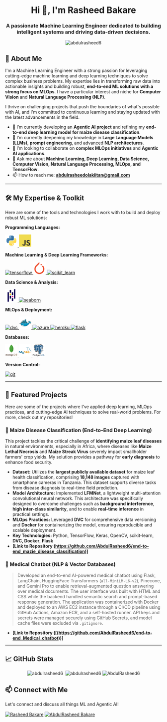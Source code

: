 <h1 align="center">Hi 👋, I'm Rasheed Bakare</h1>
<h3 align="center">A passionate Machine Learning Engineer dedicated to building intelligent systems and driving data-driven decisions.</h3>

<p align="center">
  <img src="https://komarev.com/ghpvc/?username=abdulrasheed6&label=Profile%20views&color=0e75b6&style=flat" alt="abdulrasheed6" />
</p>

## 🚀 About Me

I'm a Machine Learning Engineer with a strong passion for leveraging cutting-edge machine learning and deep learning techniques to solve complex business problems. My expertise lies in transforming raw data into actionable insights and building robust, **end-to-end ML solutions with a strong focus on MLOps**. I have a particular interest and niche for **Computer Vision** and **Natural Language Processing (NLP)**.

I thrive on challenging projects that push the boundaries of what's possible with AI, and I'm committed to continuous learning and staying updated with the latest advancements in the field.

- 🔭 I’m currently developing an **Agentic AI project** and refining my **end-to-end deep learning model for maize disease classification**.
- 🌱 I’m currently deepening my knowledge in **Large Language Models (LLMs)**, **prompt engineering**, and advanced **NLP architectures**.
- 👯 I’m looking to collaborate on **complex MLOps initiatives** and **Agentic AI applications**.
- 💬 Ask me about **Machine Learning, Deep Learning, Data Science, Computer Vision, Natural Language Processing, MLOps, and TensorFlow**.
- 📫 How to reach me: **abdulrasheedolakiitan@gmail.com**

---

## 🛠️ My Expertise & Toolkit

Here are some of the tools and technologies I work with to build and deploy robust ML solutions:

**Programming Languages:**
<p align="left">
    <a href="https://www.python.org" target="_blank" rel="noreferrer"> <img src="https://raw.githubusercontent.com/devicons/devicon/master/icons/python/python-original.svg" alt="python" width="40" height="40"/> </a>
    <a href="https://developer.mozilla.org/en-US/docs/Web/JavaScript" target="_blank" rel="noreferrer"> <img src="https://raw.githubusercontent.com/devicons/devicon/master/icons/javascript/javascript-original.svg" alt="javascript" width="40" height="40"/> </a>
</p>

**Machine Learning & Deep Learning Frameworks:**
<p align="left">
    <a href="https://www.tensorflow.org" target="_blank" rel="noreferrer"> <img src="https://www.vectorlogo.zone/logos/tensorflow/tensorflow-icon.svg" alt="tensorflow" width="40" height="40"/> </a>
    <a href="https://pytorch.org/" target="_blank" rel="noreferrer"> <img src="https://raw.githubusercontent.com/devicons/devicon/master/icons/pytorch/pytorch-original.svg" alt="pytorch" width="40" height="40"/> </a>
    <a href="https://scikit-learn.org/" target="_blank" rel="noreferrer"> <img src="https://upload.wikimedia.org/wikipedia/commons/0/05/Scikit_learn_logo_small.svg" alt="scikit_learn" width="40" height="40"/> </a>
</p>

**Data Science & Analysis:**
<p align="left">
    <a href="https://pandas.pydata.org/" target="_blank" rel="noreferrer"> <img src="https://raw.githubusercontent.com/devicons/devicon/2ae2a900d2f041da66e950e4d48052658d850630/icons/pandas/pandas-original.svg" alt="pandas" width="40" height="40"/> </a>
    <a href="https://seaborn.pydata.org/" target="_blank" rel="noreferrer"> <img src="https://seaborn.pydata.org/_images/logo-mark-lightbg.svg" alt="seaborn" width="40" height="40"/> </a>
    </p>

**MLOps & Deployment:**
<p align="left">
    <a href="https://dvc.org/" target="_blank" rel="noreferrer"> <img src="https://www.vectorlogo.zone/logos/dvc_org/dvc_org-icon.svg" alt="dvc" width="40" height="40"/> </a>
    <a href="https://www.docker.com/" target="_blank" rel="noreferrer"> <img src="https://raw.githubusercontent.com/devicons/devicon/master/icons/docker/docker-original.svg" alt="docker" width="40" height="40"/> </a>
    <a href="https://azure.microsoft.com/en-in/" target="_blank" rel="noreferrer"> <img src="https://www.vectorlogo.zone/logos/microsoft_azure/microsoft_azure-icon.svg" alt="azure" width="40" height="40"/> </a>
    <a href="https://heroku.com" target="_blank" rel="noreferrer"> <img src="https://www.vectorlogo.zone/logos/heroku/heroku-icon.svg" alt="heroku" width="40" height="40"/> </a>
    <a href="https://flask.palletsprojects.com/" target="_blank" rel="noreferrer"> <img src="https://www.vectorlogo.zone/logos/pocoo_flask/pocoo_flask-icon.svg" alt="flask" width="40" height="40"/> </a>
    </p>

**Databases:**
<p align="left">
    <a href="https://www.mongodb.com/" target="_blank" rel="noreferrer"> <img src="https://raw.githubusercontent.com/devicons/devicon/master/icons/mongodb/mongodb-original-wordmark.svg" alt="mongodb" width="40" height="40"/> </a>
    <a href="https://www.mysql.com/" target="_blank" rel="noreferrer"> <img src="https://raw.githubusercontent.com/devicons/devicon/master/icons/mysql/mysql-original-wordmark.svg" alt="mysql" width="40" height="40"/> </a>
    <a href="https://www.postgresql.org" target="_blank" rel="noreferrer"> <img src="https://raw.githubusercontent.com/devicons/devicon/master/icons/postgresql/postgresql-original-wordmark.svg" alt="postgresql" width="40" height="40"/> </a>
    </p>

**Version Control:**
<p align="left">
    <a href="https://git-scm.com/" target="_blank" rel="noreferrer"> <img src="https://www.vectorlogo.zone/logos/git-scm/git-scm-icon.svg" alt="git" width="40" height="40"/> </a>
</p>

---

## 🔬 Featured Projects

Here are some of the projects where I've applied deep learning, MLOps practices, and cutting-edge AI techniques to solve real-world problems. For more, check out my repositories!


### 🌿 Maize Disease Classification (End-to-End Deep Learning)

This project tackles the critical challenge of **identifying maize leaf diseases** in natural environments, especially in Africa, where diseases like **Maize Lethal Necrosis** and **Maize Streak Virus** severely impact smallholder farmers' crop yields. My solution provides a pathway for **early diagnosis** to enhance food security.

* **Dataset:** Utilizes the **largest publicly available dataset** for maize leaf health classification, comprising **18,148 images** captured with smartphone cameras in Tanzania. This dataset supports diverse tasks from disease diagnosis to real-time field prediction.
* **Model Architecture:** Implemented **LFMNet**, a lightweight multi-attention convolutional neural network. This architecture was specifically designed to overcome challenges such as **background interference**, **high inter-class similarity**, and to enable **real-time inference** in practical settings.
* **MLOps Practices:** Leveraged **DVC** for comprehensive data versioning and **Docker** for containerizing the model, ensuring reproducible and scalable deployment.
* **Key Technologies:** Python, TensorFlow, Keras, OpenCV, scikit-learn, **DVC, Docker**, **Flask**
* **[Link to Repository (https://github.com/AbdulRasheed6/end-to-end_mazie_disease_classification)]**

### 💬 Medical Chatbot (NLP & Vector Databases)

> Developed an end-to-end AI-powered medical chatbot using Flask, LangChain, HuggingFace Transformers (`all-MiniLM-L6-v2`), Pinecone, and Gemini Pro to enable retrieval-augmented question answering over medical documents. The user interface was built with HTML and CSS while the backend handled semantic search and prompt-based response generation. The application was containerized with Docker and deployed to an AWS EC2 instance through a CI/CD pipeline using GitHub Actions, Amazon ECR, and a self-hosted runner. API keys and secrets were managed securely using GitHub Secrets, and model cache files were excluded via `.gitignore`.
* **[Link to Repository ([(https://github.com/AbdulRasheed6/end-to-end_Medical_chatbot))]**


---

## 📈 GitHub Stats

<p align="center">
    <img src="https://github-readme-stats.vercel.app/api/top-langs?username=AbdulRasheed6&show_icons=true&locale=en&layout=compact" alt="abdulrasheed6" />
    &nbsp;<img src="https://github-readme-stats.vercel.app/api?username=AbdulRasheed6&show_icons=true&locale=en" alt="abdulrasheed6" />
    <img src="https://github-readme-streak-stats.herokuapp.com/?user=AbdulRasheed6&" alt="AbdulRasheed6" />
</p>

## 📫 Connect with Me

Let's connect and discuss all things ML and Agentic AI!

<p align="left">
    <a href="https://linkedin.com/in/rasheed-bakare-959440212" target="_blank"><img align="center" src="https://raw.githubusercontent.com/rahuldkjain/github-profile-readme-generator/master/src/images/icons/Social/linked-in-alt.svg" alt="Rasheed Bakare" height="30" width="40" /></a>
    <a href="https://kaggle.com/AbdulRasheed Bakare" target="_blank"><img align="center" src="https://raw.githubusercontent.com/rahuldkjain/github-profile-readme-generator/master/src/images/icons/Social/kaggle.svg" alt="AbdulRasheed Bakare" height="30" width="40" /></a>
</p>
